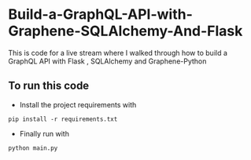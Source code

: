 # Build-a-GraphQL-API-with-Graphene-SQLAlchemy-And-Flask
This is code for a live stream where I walked through how to build a GraphQL API with Flask , SQLAlchemy and Graphene-Python

## To run this code
- Install the project requirements with 
 ```
 pip install -r requirements.txt 
 ```  
 - Finally run with  
 ```
 python main.py
 ```
